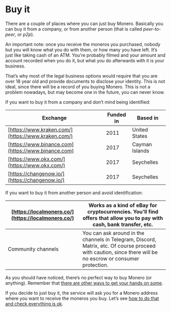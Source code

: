 # Buy it

There are a couple of places where you can just buy Monero. Basically you can buy it from a company, or from another person (that is called _peer-to-peer_, or _p2p_).

An important note: once you receive the moneros you purchased, nobody but you will know what you do with them, or how many you have left. It’s just like taking cash of an ATM. You’re probably filmed and your amount and account recorded when you do it, but what you do afterwards with it is your business.

That’s why most of the legal business options would require that you are over 18 year old and provide documents to disclose your identity. This is not ideal, since there will be a record of you buying Monero. This is not a problem nowadays, but may become one in the future, you can never know.

If you want to buy it from a company and don’t mind being identified:

|Exchange|Funded in|Based in|
|---|---|---|
|[https://www.kraken.com/](https://www.kraken.com/)|2011|United States|
|[https://www.binance.com](https://www.binance.com)|2017|Cayman Islands|
|[https://www.okx.com/](https://www.okx.com/)|2017|Seychelles|
|[https://changenow.io/](https://changenow.io/)|2017|Seychelles|

If you want to buy it from another person and avoid identification:

|[https://localmonero.co/](https://localmonero.co/)|Works as a kind of eBay for cryptocurrencies. You’ll find offers that allow you to pay with cash, bank transfer, etc.|
|---|---|
|Community channels|You can ask around in the channels in Telegram, Discord, Matrix, etc. Of course proceed with caution, since there will be no escrow or consumer protection.|

As you should have noticed, there’s no perfect way to buy Monero (or anything). Remember that [there are other ways to get your hands on some](https://www.notion.so/Get-some-c70e3e72610140aba8411a87f89eeece?pvs=21).

If you decide to just buy it, the service will ask you for a Monero address where you want to receive the moneros you buy. Let’s see [how to do that and check everything is ok](https://www.notion.so/Receive-64a85a124c9849668aaaa46dc509be92?pvs=21).